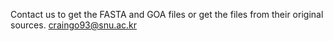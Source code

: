 Contact us to get the FASTA and GOA files or get the files from their original sources.
craingo93@snu.ac.kr
